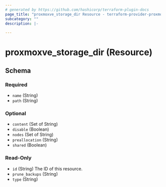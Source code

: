 ```yaml
---
# generated by https://github.com/hashicorp/terraform-plugin-docs
page_title: "proxmoxve_storage_dir Resource - terraform-provider-proxmoxve"
subcategory: ""
description: |-
  
---
```


# proxmoxve_storage_dir (Resource)





<!-- schema generated by tfplugindocs -->
## Schema

### Required

- `name` (String)
- `path` (String)

### Optional

- `content` (Set of String)
- `disable` (Boolean)
- `nodes` (Set of String)
- `preallocation` (String)
- `shared` (Boolean)

### Read-Only

- `id` (String) The ID of this resource.
- `prune_backups` (String)
- `type` (String)



